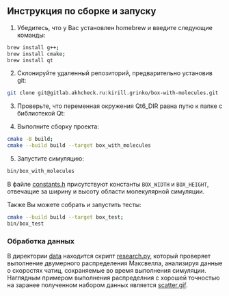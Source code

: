 ## Инструкция по сборке и запуску 

1) Убедитесь, что у Вас установлен homebrew и введите следующие команды:

  ```sh
  brew install g++;
  brew install cmake;
  brew install qt
  ```

2) Склонируйте удаленный репозиторий, предварительно установив git:

  ```sh
  git clone git@gitlab.akhcheck.ru:kirill.grinko/box-with-molecules.git
  ```

3) Проверьте, что переменная окружения Qt6_DIR равна путю к папке с библиотекой Qt:

4) Выполните сборку проекта:

  ```sh
  cmake -B build;
  cmake --build build --target box_with_molecules
  ```

5) Запустите симуляцию:
  ```sh
  bin/box_with_molecules
  ```

В файле [constants.h](include/constants.h) присутствуют константы `BOX_WIDTH` и `BOX_HEIGHT`, отвечащие за ширину и высоту области молекулярной симуляции.

Также Вы можете собрать и запустить тесты:

  ```sh
  cmake --build build --target box_test;
  bin/box_test
  ``` 

  ### Обработка данных

  В директории [data](data/) находится скрипт [research.py](data/research.py), который проверяет выполнение двумерного распределения Максвелла, анализируя данные о скоростях чатиц, сохраняемые во время выполнения симуляции. Наглядным примером выполнения распределния с хорошей точностью на заранее полученном набором данных является [scatter.gif](data/scatter.gif).